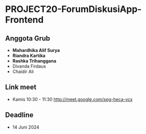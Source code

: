 # PROJECT20-ForumDiskusiApp-Frontend

## Anggota Grub
- **Mahardhika Alif Surya**
- **Riandra Kartika**
- **Rashka Trihanggana**
- Divanda Firdaus
- Chaidir Ali

## Link meet
- Kamis 10:30 - 11:30 http://meet.google.com/spg-heca-vcx

## Deadline
- 14 Juni 2024
